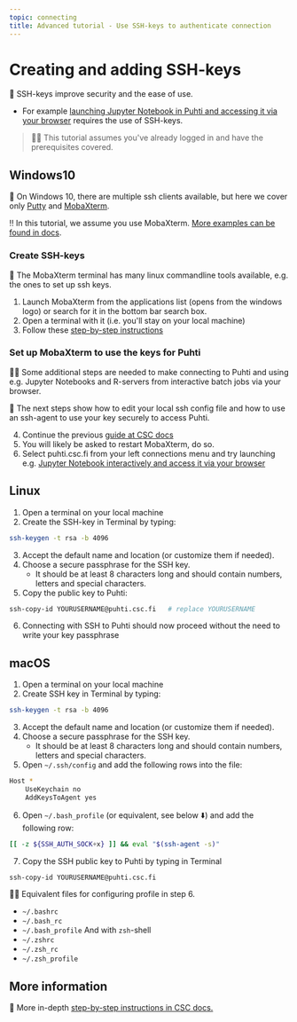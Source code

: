 ```yaml
---
topic: connecting
title: Advanced tutorial - Use SSH-keys to authenticate connection
---
```


# Creating and adding SSH-keys

💬 SSH-keys improve security and the ease of use.
- For example [launching Jupyter Notebook in Puhti and accessing it via your browser](https://docs.csc.fi/computing/running/interactive-usage/#example-running-a-jupyter-notebook-server-via-sinteractive) requires the use of SSH-keys.

> ☝🏻 This tutorial assumes you've already logged in and have the prerequisites covered.

## Windows10

💬 On Windows 10, there are multiple ssh clients available, but here we cover only [Putty](https://www.chiark.greenend.org.uk/~sgtatham/putty/latest.html) and [MobaXterm](https://mobaxterm.mobatek.net/download.html).

‼️ In this tutorial, we assume you use MobaXterm. [More examples can be found in docs](https://docs.csc.fi/computing/connecting/).

### Create SSH-keys

💬 The MobaXterm terminal has many linux commandline tools available, e.g. the ones to set up ssh keys.

1. Launch MobaXterm from the applications list (opens from the windows logo) or search for it in the bottom bar search box.
2. Open a terminal with it (i.e. you'll stay on your local machine)
3. Follow these [step-by-step instructions](https://docs.csc.fi/computing/connecting/#setting-up-ssh-keys)

### Set up MobaXterm to use the keys for Puhti

☝🏻 Some additional steps are needed to make connecting to Puhti and using e.g. Jupyter Notebooks and R-servers from interactive batch jobs via your browser. 

💬 The next steps show how to edit your local ssh config file and how to use an ssh-agent to use your key securely to access Puhti.

4. Continue the previous [guide at CSC docs](https://docs.csc.fi/computing/connecting/#using-ssh-keys-with-mobaxterm)
5. You will likely be asked to restart MobaXterm, do so.
6. Select puhti.csc.fi from your left connections menu and try launching e.g. 
[Jupyter Notebook interactively and access it via your browser](https://docs.csc.fi/computing/running/interactive-usage/#example-running-a-jupyter-notebook-server-via-sinteractive)

## Linux

1. Open a terminal on your local machine
2. Create the SSH-key in Terminal by typing:
```bash
ssh-keygen -t rsa -b 4096
```
3. Accept the default name and location (or customize them if needed).
4. Choose a secure passphrase for the SSH key. 
    - It should be at least 8 characters long and should contain numbers, letters and special characters.
5. Copy the public key to Puhti:
```bash
ssh-copy-id YOURUSERNAME@puhti.csc.fi   # replace YOURUSERNAME
```
6. Connecting with SSH to Puhti should now proceed without the need to write your key passphrase

## macOS

1. Open a terminal on your local machine
2. Create SSH key in Terminal by typing: 
```bash
ssh-keygen -t rsa -b 4096
```
3. Accept the default name and location (or customize them if needed).
4. Choose a secure passphrase for the SSH key. 
    - It should be at least 8 characters long and should contain numbers, letters and special characters.
5. Open `~/.ssh/config` and add the following rows into the file:
```bash
Host *
    UseKeychain no
    AddKeysToAgent yes
```
6. Open `~/.bash_profile` (or equivalent, see below ⬇️) and add the following row:
```bash
[[ -z ${SSH_AUTH_SOCK+x} ]] && eval "$(ssh-agent -s)"
```
7. Copy the SSH public key to Puhti by typing in Terminal
```bash
ssh-copy-id YOURUSERNAME@puhti.csc.fi
```

☝🏻 Equivalent files for configuring profile in step 6.
- `~/.bashrc`
- `~/.bash_rc`
- `~/.bash_profile`
And with `zsh`-shell
- `~/.zshrc`
- `~/.zsh_rc`
- `~/.zsh_profile`


## More information

💭 More in-depth [step-by-step instructions in CSC docs.](https://docs.csc.fi/computing/connecting/#setting-up-ssh-keys)
